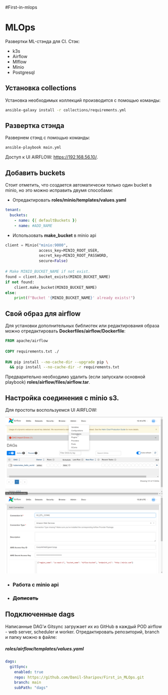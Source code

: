 #First-in-mlops
# MLOps
Развертки ML-стэнда для CI. Стэк:
- k3s
- Airflow
- Mlflow
- Minio
- Postgresql

## Установка collections

Установка необходимых коллекций производится с помощью команды:

```bash
ansible-galaxy install -r collections/requirements.yml 
```
## Развертка стэнда

Развернем стэнд с помощью команды:

```bash
ansible-playbook main.yml
```

Доступ к UI AIRFLOW: https://192.168.56.10/. 
## Добавить buckets

Стоит отметить, что создается автоматически только один bucket в minio, но это можно исправить двумя способами:
- Отредактировать **roles/minio/templates/values.yaml**
```yaml
tenant:
  buckets:
    - name: {{ defaultBuckets }}
    - name: #ADD_NAME
```
- Использовать **make_bucket** в minio api
```python
client = Minio("minio:9000", 
			   access_key=MINIO_ROOT_USER, 
			   secret_key=MINIO_ROOT_PASSWORD, 
			   secure=False)

# Make MINIO_BUCKET_NAME if not exist.
found = client.bucket_exists(MINIO_BUCKET_NAME)
if not found:
	client.make_bucket(MINIO_BUCKET_NAME)
else:
	print(f"Bucket '{MINIO_BUCKET_NAME}' already exists!")
```
## Свой образ для airflow

Для установки дополнительных библиотек или редактирования образа можно отредактировать **Dockerfiles/airflow/Dockerfile**:
```dockerfile
FROM apache/airflow

COPY requirements.txt ./

RUN pip install --no-cache-dir --upgrade pip \
  && pip install --no-cache-dir -r requirements.txt
```
Предварительно необходимо удалить (если запускали основной playbook) **roles/airflow/files/airflow.tar**.
## Настройка соединения с minio s3.

Для простоты воспользуемся UI AIRFLOW:

![alt text](screenshots/1.png)
![alt text](screenshots/2.png)
- ### Работа с minio api 
- ### ~~Дописать~~
## Подключенные dags

Написанные DAG'и Gitsync загружает их из GitHub в каждый POD airflow - web server, scheduler и worker. Отредактировать репозиторий, branch и папку можно в файле:
##### **roles/airflow/templates/values.yaml**
```yaml
dags:
  gitSync:
    enabled: true
    repo: https://github.com/Danil-Sharipov/First_in_MLOps.git
    branch: main
    subPath: "dags"
```
